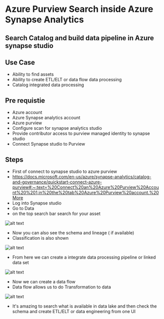 # Azure Purview Search inside Azure Synapse Analytics

## Search Catalog and build data pipeline in Azure synapse studio

## Use Case

- Ability to find assets
- Ability to create ETL/ELT or data flow data processing
- Catalog integrated data processing

## Pre requistie

- Azure account
- Azure Synapse analytics account
- Azure purview 
- Configure scan for synapse analytics studio
- Provide contributor access to purview managed identity to synapse studio
- Connect Synapse studio to Purview

## Steps

- First of connect to synapse studio to azure purview
- https://docs.microsoft.com/en-us/azure/synapse-analytics/catalog-and-governance/quickstart-connect-azure-purview#:~:text=%20Connect%20an%20Azure%20Purview%20Account%20%201,in%20the%20tab%20Azure%20Purview%20account.%20More
- Log into Synapse studio
- Go to Data
- on the top search bar search for your asset

![alt text](https://github.com/balakreshnan/synapseAnalytics/blob/master/images/purview1.jpg "Synapse Analytics")

- Now you can also see the schema and lineage ( if available)
- Classification is also shown

![alt text](https://github.com/balakreshnan/synapseAnalytics/blob/master/images/purview2.jpg "Synapse Analytics")

- From here we can create a integrate data processing pipeline or linked data set

![alt text](https://github.com/balakreshnan/synapseAnalytics/blob/master/images/purview3.jpg "Synapse Analytics")

- Now we can create a data flow
- Data flow allows us to do Transformation to data

![alt text](https://github.com/balakreshnan/synapseAnalytics/blob/master/images/purview4.jpg "Synapse Analytics")

- It's amazing to search what is available in data lake and then check the schema and create ETL/ELT or data engineering from one UI